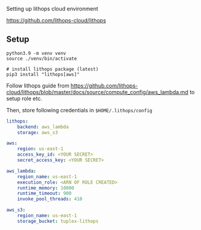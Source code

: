 Setting up lithops cloud environment

https://github.com/lithops-cloud/lithops


## Setup
```
python3.9 -m venv venv
source ./venv/bin/activate

# install lithops package (latest)
pip3 install "lithops[aws]"
```

Follow lithops guide from https://github.com/lithops-cloud/lithops/blob/master/docs/source/compute_config/aws_lambda.md to setup role etc.

Then, store following credentials in `$HOME/.lithops/config`
```yaml
lithops:
    backend: aws_lambda
    storage: aws_s3

aws:
    region: us-east-1
    access_key_id: <YOUR SECRET>
    secret_access_key: <YOUR SECRET>

aws_lambda:
    region_name: us-east-1
    execution_role: <ARN OF ROLE CREATED>
    runtime_memory: 10000
    runtime_timeout: 900
    invoke_pool_threads: 410

aws_s3:
    region_name: us-east-1
    storage_bucket: tuplex-lithops
```